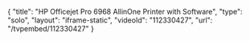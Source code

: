 {
    "title": "HP Officejet Pro 6968 AllinOne Printer with Software",
    "type": "solo",
    "layout": "iframe-static",
    "videoId": "112330427",
    "url": "\/tvpembed\/112330427"
}